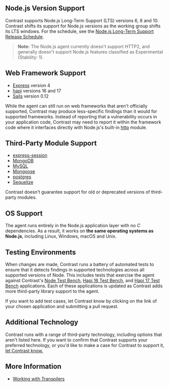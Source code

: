 <!--
title: "Supported Technologies"
description: "List of supported technologies"
tags: "installation Node agent frameworks support troubleshooting nodejs javascript modules"
-->

## Node.js Version Support

Contrast supports Node.js Long-Term Support (LTS) versions 6, 8 and 10. Contrast shifts its support for Node.js versions as the working group shifts its LTS windows. For the schedule, see the [Node.js Long-Term Support Release Schedule](https://github.com/nodejs/LTS).

> **Note:** The Node.js agent currently doesn't support HTTP2, and generally doesn't support Node.js features classified as Experimental (Stability: 1).

## Web Framework Support

* [Express](http://expressjs.com) version 4
* [hapi](https://www.npmjs.com/package/hapi) versions 16 and 17
* [Sails](http://sailsjs.org/) version 0.12

While the agent can still run on web frameworks that aren't officially supported, Contrast may produce less-specific findings than it would for supported frameworks. Instead of reporting that a vulnerability occurs in your application code, Contrast may need to report it within the framework code where it interfaces directly with Node.js's built-in [http](https://nodejs.org/api/http.html) module.


## Third-Party Module Support

* [express-session](https://github.com/expressjs/session)
* [MongoDB](https://docs.mongodb.org/ecosystem/drivers/node-js/)
* [MySQL](https://www.npmjs.com/package/mysql)
* [Mongoose](https://mongoosejs.com)
* [postgres](https://www.npmjs.com/package/pg)
* [Sequelize](http://docs.sequelizejs.com/)

Contrast doesn't guarantee support for old or deprecated versions of third-party modules.

## OS Support

The agent runs entirely in the Node.js application layer with no *C* dependencies. As a result, it works on **the same operating systems as Node.js**, including Linux, Windows, macOS and Unix.

## Testing Environments

When changes are made, Contrast runs a battery of automated tests to ensure that it detects findings in supported technologies across all supported versions of Node. This includes tests that exercise the agent against Contrast's
[Node Test Bench](https://github.com/Contrast-Security-OSS/NodeTestBench), [Hapi 16 Test Bench](https://github.com/Contrast-Security-OSS/Hapi16TestBench), and [Hapi 17 Test Bench](https://github.com/Contrast-Security-OSS/HapiTestBench) applications. Each of these applications is updated as Contrast adds more third-party library support to the agent.

If you want to add test cases, let Contrast know by clicking on the link of your chosen application and submitting a pull request.

## Additional Technology

Contrast runs with a range of third-party technology, including options that aren't listed here. If you want to confirm that Contrast supports your preferred technology, or you'd like to make a case for Contrast to support it, [let Contrast know.](mailto:bugs@contrastsecurity.com)


## More Information 

* [Working with Transpilers](installation-node.html#transpiler)
